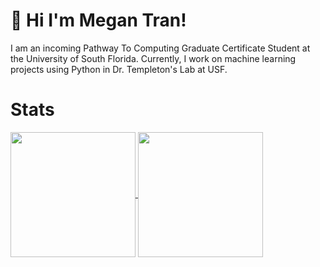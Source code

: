 # 👋 Hi I'm Megan Tran!

I am an incoming Pathway To Computing Graduate Certificate Student at the University of South Florida. Currently, I work on machine learning projects using Python in Dr. Templeton's Lab at USF.

# Stats

<a href="https://github.com/MeganTran6023/github-readme-stats">
  <img height=200 align="center" src="https://github-readme-stats.vercel.app/api?username=MeganTran6023&show_icons=true&theme=tokyonight&hide_rank=True" />
</a>
<a href="https://github.com/MeganTran6023/convoychat">
  <img height=200 align="center" src="https://github-readme-stats.vercel.app/api/top-langs/?username=MeganTran6023&theme=tokyonight&hide_progress=true&layout=compact&langs_count=8&card_width=320" />
</a>

<!--
**MeganTran6023/MeganTran6023** is a ✨ _special_ ✨ repository because its `README.md` (this file) appears on your GitHub profile.

Here are some ideas to get you started:

- 🔭 I’m currently working on ...
- 🌱 I’m currently learning ...
- 👯 I’m looking to collaborate on ...
- 🤔 I’m looking for help with ...
- 💬 Ask me about ...
- 📫 How to reach me: ...
- 😄 Pronouns: ...
- ⚡ Fun fact: ...
-->
